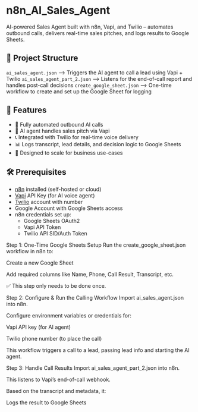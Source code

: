 # n8n_AI_Sales_Agent
AI-powered Sales Agent built with n8n, Vapi, and Twilio – automates outbound calls, delivers real-time sales pitches, and logs results to Google Sheets.

## 📁 Project Structure
`ai_sales_agent.json` --> Triggers the AI agent to call a lead using Vapi + Twilio 
`ai_sales_agent_part_2.json`  --> Listens for the end-of-call report and handles post-call decisions 
`create_google_sheet.json`  --> One-time workflow to create and set up the Google Sheet for logging 

## 🧠 Features

- 🔁 Fully automated outbound AI calls
- 🎤 AI agent handles sales pitch via Vapi
- 📞 Integrated with Twilio for real-time voice delivery
- 📊 Logs transcript, lead details, and decision logic to Google Sheets
- 💼 Designed to scale for business use-cases

## 🛠️ Prerequisites

- [n8n](https://n8n.io/) installed (self-hosted or cloud)
- [Vapi](https://vapi.ai/) API Key (for AI voice agent)
- [Twilio](https://twilio.com/) account with number
- Google Account with Google Sheets access
- n8n credentials set up:
  - Google Sheets OAuth2
  - Vapi API Token
  - Twilio API SID/Auth Token

Step 1: One-Time Google Sheets Setup
Run the create_google_sheet.json workflow in n8n to:

Create a new Google Sheet

Add required columns like Name, Phone, Call Result, Transcript, etc.

✅ This step only needs to be done once.

Step 2: Configure & Run the Calling Workflow
Import ai_sales_agent.json into n8n.

Configure environment variables or credentials for:

Vapi API key (for AI agent)

Twilio phone number (to place the call)

This workflow triggers a call to a lead, passing lead info and starting the AI agent.

Step 3: Handle Call Results
Import ai_sales_agent_part_2.json into n8n.

This listens to Vapi’s end-of-call webhook.

Based on the transcript and metadata, it:

Logs the result to Google Sheets
